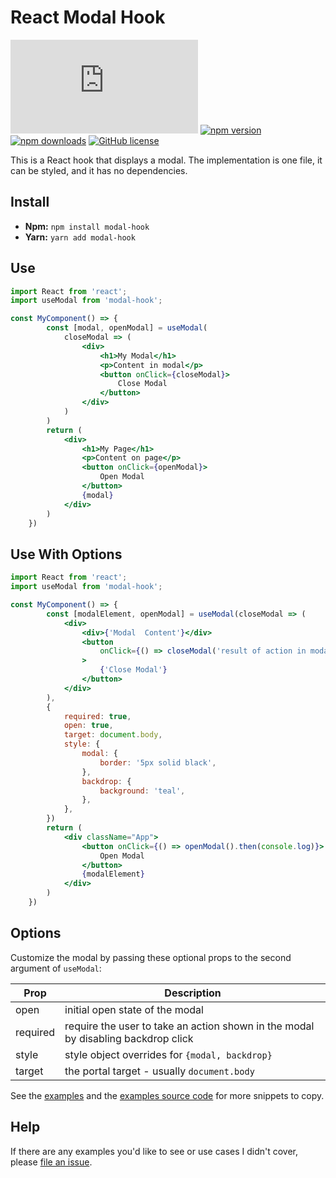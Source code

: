 # React Modal Hook

![gzip size](http://img.badgesize.io/https://unpkg.com/modal-hook/dist/index.js?compression=gzip)
[![npm version](https://img.shields.io/npm/v/modal-hook.svg)](https://www.npmjs.com/package/modal-hook)
[![npm downloads](https://img.shields.io/npm/dm/modal-hook.svg)](https://www.npmjs.com/package/modal-hook)
[![GitHub license](https://img.shields.io/badge/license-MIT-blue.svg)](https://en.wikipedia.org/wiki/MIT_License)


This is a React hook that displays a modal. The implementation is one file, it can be styled, and it has no dependencies.

## Install

-   **Npm:** `npm install modal-hook`
-   **Yarn:** `yarn add modal-hook`

## Use

```jsx
import React from 'react';
import useModal from 'modal-hook';

const MyComponent() => {
        const [modal, openModal] = useModal(
            closeModal => (
                <div>
                    <h1>My Modal</h1>
                    <p>Content in modal</p>
                    <button onClick={closeModal}>
                        Close Modal
                    </button>
                </div>
            )
        )
        return (
            <div>
                <h1>My Page</h1>
                <p>Content on page</p>
                <button onClick={openModal}>
                    Open Modal
                </button>
                {modal}
            </div>
        )
    })
```

## Use With Options

```jsx
import React from 'react';
import useModal from 'modal-hook';

const MyComponent() => {
        const [modalElement, openModal] = useModal(closeModal => (
            <div>
                <div>{'Modal  Content'}</div>
                <button
                    onClick={() => closeModal('result of action in modal')}
                >
                    {'Close Modal'}
                </button>
            </div>
        ),
        {
            required: true,
            open: true,
            target: document.body,
            style: {
                modal: {
                    border: '5px solid black',
                },
                backdrop: {
                    background: 'teal',
                },
            },
        })
        return (
            <div className="App">
                <button onClick={() => openModal().then(console.log)}>
                    Open Modal
                </button>
                {modalElement}
            </div>
        )
    })
```

## Options

Customize the modal by passing these optional props to the second argument of `useModal`:

| Prop     | Description                                             |
| -------- | ------------------------------------------------------- |
| open     | initial open state of the modal                         |
| required | require the user to take an action shown in the modal by disabling backdrop click |
| style    | style object overrides for `{modal, backdrop}`          |
| target   | the portal target - usually `document.body`             |

See the [examples](https://benshope.github.io/modal-hook) and the [examples source code](https://github.com/benshope/modal-hook/blob/master/stories.js) for more snippets to copy.

## Help

If there are any examples you'd like to see or use cases I didn't cover, please [file an issue](https://github.com/benshope/modal-hook/issues/new).
